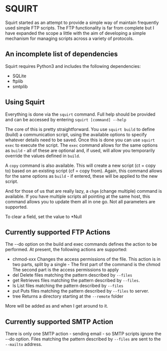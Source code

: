 # SQUIRT #
Squirt started as an attempt to provide a simple way of maintain frequently used simple FTP scripts. The FTP functionality is far from complete but I have expanded the scope a little with the aim of developing a simple mechanism for managing scripts across a variety of protocols. 

## An incomplete list of dependencies ##
Squirt requires Python3 and includes the following dependencies:
- SQLite
- ftplib
- smtplib

## Using Squirt ##
Everything is done via the `squirt` command. Full help should be provided and can be accessed by entering `squirt [command] --help`

The core of this is pretty straightforward. You use `squirt build` to define (build) a communication script, using the available options to specify whatever details need to be saved. Once this is done you can use `squirt exec` to execute the script. The `exec` command allows for the same options as `build` - all of these are optional and, if used, will allow you temporarily override the values defined in `build`.

A `copy` command is also available. This will create a new script (ct = copy to) based on an existing script (cf = copy from). Again, this command allows for the same options as `build` - if entered, these will be applied to the new script.
 
And for those of us that are really lazy, a `chgm` (change multiple) command is available. If you have multiple scripts all pointing at the same host, this command allows you to update them all in one go. Not all parameters are supported.

To clear a field, set the value to *Null

## Currently supported FTP Actions ##
The --do option on the build and exec commands defines the action to be performed. At present, the following actions are supported:
- chmod-xxx   Changes the access permissions of the file.
              This action is in two parts, split by a single -
              The first part of the command is the chmod
              The second part is the access permissions to apply
- del         Delete files matching the pattern described by `--files`
- get         Retrieves files matching the pattern described by `--files`. 
- ls          List files matching the pattern described by `--files`
- put         Puts files matching the pattern described by `--files` to server. 
- tree        Returns a directory starting at the `--remote` folder

More will be added as and when I get around to it.

## Currently supported SMTP Action ##
There is only one SMTP action - sending email - so SMTP scripts ignore the --do option. Files matching the pattern described by `--files` are sent to the `--mailto` address.
